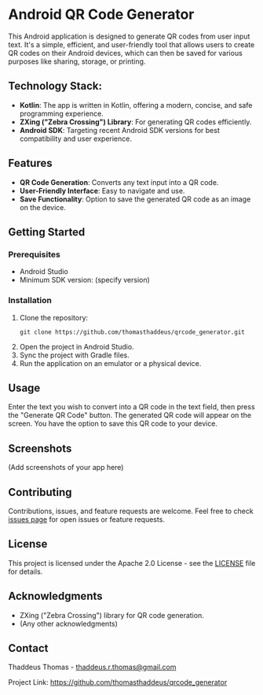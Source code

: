 # Android QR Code Generator

This Android application is designed to generate QR codes from user input text. It's a simple, efficient, and user-friendly tool that allows users to create QR codes on their Android devices, which can then be saved for various purposes like sharing, storage, or printing.

 ## Technology Stack:

- **Kotlin**: The app is written in Kotlin, offering a modern, concise, and safe programming experience.
- **ZXing ("Zebra Crossing") Library**: For generating QR codes efficiently.
- **Android SDK**: Targeting recent Android SDK versions for best compatibility and user experience.

## Features

- **QR Code Generation**: Converts any text input into a QR code.
- **User-Friendly Interface**: Easy to navigate and use.
- **Save Functionality**: Option to save the generated QR code as an image on the device.

## Getting Started

### Prerequisites

- Android Studio
- Minimum SDK version: (specify version)

### Installation

1. Clone the repository:
   ```
   git clone https://github.com/thomasthaddeus/qrcode_generator.git
   ```
2. Open the project in Android Studio.
3. Sync the project with Gradle files.
4. Run the application on an emulator or a physical device.

## Usage

Enter the text you wish to convert into a QR code in the text field, then press the "Generate QR Code" button. The generated QR code will appear on the screen. You have the option to save this QR code to your device.

## Screenshots

(Add screenshots of your app here)

## Contributing

Contributions, issues, and feature requests are welcome. Feel free to check [issues page](link-to-your-issues-page) for open issues or feature requests.

## License

This project is licensed under the Apache 2.0 License - see the [LICENSE](./LICENSE) file for details.

## Acknowledgments

- ZXing ("Zebra Crossing") library for QR code generation.
- (Any other acknowledgments)

## Contact

Thaddeus Thomas - thaddeus.r.thomas@gmail.com

Project Link: https://github.com/thomasthaddeus/qrcode_generator
